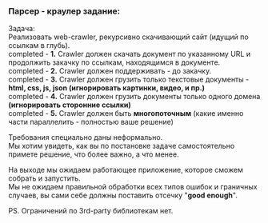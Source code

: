 ### Парсер - краулер задание: 

Задача:  
Реализовать web-crawler, рекурсивно скачивающий сайт (идущий по ссылкам в глубь).  
completed - **1.** Crawler должен скачать документ по указанному URL и продолжить закачку по ссылкам, находящимся в документе.  
completed - **2.** Crawler должен поддерживать - до закачку.  
completed - **3.** Crawler должен грузить только текстовые документы - __html, css, js, json (игнорировать картинки, видео, и пр.)__  
completed - **4.** Crawler должен грузить документы только одного домена __(игнорировать сторонние ссылки)__  
completed - **5.** Crawler должен быть __многопоточным__ (какие именно части параллелить - полностью ваше решение)  

Требования специально даны неформально.  
Мы хотим увидеть, как вы по постановке задаче самостоятельно примете решение, что более важно, а что менее.

На выходе мы ожидаем работающее приложение, которое сможем собрать и запустить.  
Мы не ожидаем правильной обработки всех типов ошибок и граничных случаев, вы сами себе должны поставить отсечку "__good enough__".  

PS.
Ограничений по 3rd-party библиотекам нет.

